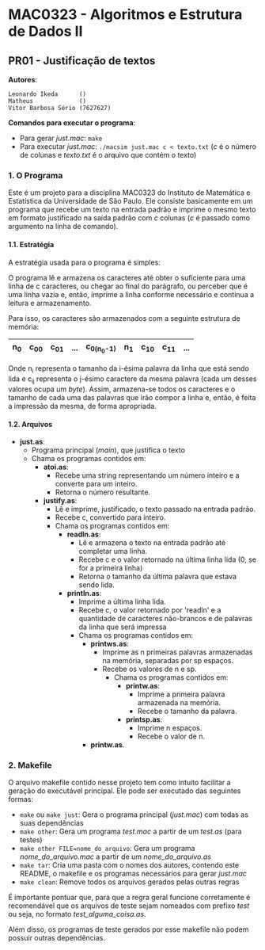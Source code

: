 MAC0323 - Algoritmos e Estrutura de Dados II
================================================================================
PR01 - Justificação de textos
--------------------------------------------------------------------------------

**Autores**:

    Leonardo Ikeda      ()
    Matheus             ()
    Vitor Barbosa Sério (7627627)


**Comandos para executar o programa**:

- Para gerar *just.mac*: `make`
- Para executar *just.mac*: `./macsim just.mac c < texto.txt`
(*c* é o número de colunas e *texto.txt* é o arquivo que contém o texto)


### 1. O Programa

Este é um projeto para a disciplina MAC0323 do Instituto de Matemática e
Estatística da Universidade de São Paulo. Ele consiste basicamente em um
programa que recebe um texto na entrada padrão e imprime o mesmo texto em
formato justificado na saída padrão com *c* colunas (*c* é passado como
argumento na linha de comando).


#### 1.1. Estratégia

A estratégia usada para o programa é simples:

O programa lê e armazena os caracteres até obter o suficiente para uma linha
de c caracteres, ou chegar ao final do parágrafo, ou perceber que é uma linha
vazia e, então, imprime a linha conforme necessário e continua a leitura e
armazenamento.

Para isso, os caracteres são armazenados com a seguinte estrutura de memória:

| n<sub>0</sub> | c<sub>00</sub> | c<sub>01</sub> | ... | c<sub>0(n<sub>0</sub>-1)</sub> | n<sub>1</sub> | c<sub>10</sub> | c<sub>11</sub> | ... |
|:-----:|:--------:|:--------:|:---:|:----------:|:-----:|:--------:|:--------:|:---:|

Onde n<sub>i</sub> representa o tamanho da i-ésima palavra da linha que está
sendo lida e c<sub>ij</sub> representa o j-ésimo caractere da mesma palavra
(cada um desses valores ocupa um *byte*). Assim, armazena-se todos os caracteres
e o tamanho de cada uma das palavras que irão compor a linha e, então, é feita
a impressão da mesma, de forma apropriada.


#### 1.2. Arquivos

- **just.as**:
    - Programa principal (*main*), que justifica o texto
    - Chama os programas contidos em:
        - **atoi.as**:
            - Recebe uma string representando um número inteiro e a converte
            para um inteiro.
            - Retorna o número resultante.
        - **justify.as**:
            - Lê e imprime, justificado, o texto passado na entrada padrão.
            - Recebe c, convertido para inteiro.
            - Chama os programas contidos em:
                - **readln.as**:
                    - Lê e armazena o texto na entrada padrão até completar uma
                    linha.
                    - Recebe c e o valor retornado na última linha lida (0, se
                    for a primeira linha)
                    - Retorna o tamanho da última palavra que estava sendo lida.
                - **println.as**:
                    - Imprime a última linha lida.
                    - Recebe c, o valor retornado por 'readln' e a quantidade de
                    caracteres não-brancos e de palavras da linha que será
                    impressa
                    - Chama os programas contidos em:
                        - **printws.as**:
                            - Imprime as n primeiras palavras armazenadas na
                            memória, separadas por sp espaços.
                            - Recebe os valores de n e sp.
                                - Chama os programas contidos em:
                                    - **printw.as**:
                                        - Imprime a primeira palavra armazenada
                                        na memória.
                                        - Recebe o tamanho da palavra.
                                    - **printsp.as**:
                                        - Imprime n espaços.
                                        - Recebe o valor de n.
                        - **printw.as**.


### 2. Makefile

O arquivo makefile contido nesse projeto tem como intuito facilitar a geração do
executável principal. Ele pode ser executado das seguintes formas:

- `make` ou `make just`: Gera o programa principal (*just.mac*) com todas as
suas dependências
- `make other`: Gera um programa *test.mac* a partir de um *test.as* (para
testes)
- `make other FILE=nome_do_arquivo`: Gera um programa *nome_do_arquivo.mac* a
partir de um *nome_do_arquivo.as*
- `make tar`: Cria uma pasta com o nomes dos autores, contendo este README, o
makefile e os programas necessários para gerar *just.mac*
- `make clean`: Remove todos os arquivos gerados pelas outras regras

É importante pontuar que, para que a regra geral funcione corretamente é
recomendável que os arquivos de teste sejam nomeados com prefixo *test* ou seja,
no formato *test_alguma_coisa.as*.

Além disso, os programas de teste gerados por esse makefile não podem possuir
outras dependências.
